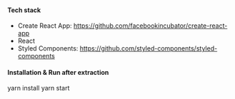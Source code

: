 #### Tech stack

* Create React App: https://github.com/facebookincubator/create-react-app
* React
* Styled Components: https://github.com/styled-components/styled-components

#### Installation & Run after extraction

yarn install
yarn start